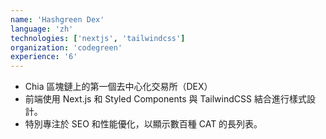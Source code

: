 ```yaml
---
name: 'Hashgreen Dex'
language: 'zh'
technologies: ['nextjs', 'tailwindcss']
organization: 'codegreen'
experience: '6'
---
```


- Chia 區塊鏈上的第一個去中心化交易所（DEX）
- 前端使用 Next.js 和 Styled Components 與 TailwindCSS 結合進行樣式設計。
- 特別專注於 SEO 和性能優化，以顯示數百種 CAT 的長列表。
